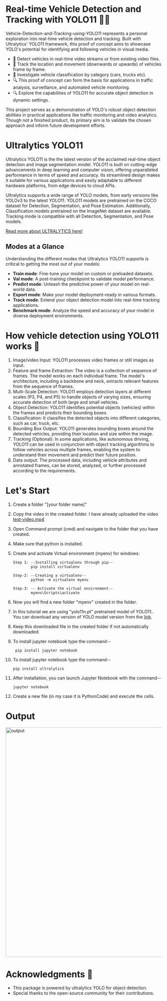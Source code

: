 # Real-time Vehicle Detection and Tracking with YOLO11 🚙🚕
Vehicle-Detection-and-Tracking-using-YOLO11  represents a personal exploration into real-time vehicle detection and tracking. Built with Ultralytics' YOLO11 framework, this proof of concept aims to showcase YOLO's potential for identifying and following vehicles in visual media.


- 📍 Detect vehicles in real-time video streams or from existing video files.
- 🚀 Track the location and movement (downwards or upwards) of vehicles frame by frame.
- 🚀 Investigate vehicle classification by category (cars, trucks etc).
- 🔍 This proof of concept can form the basis for applications in traffic analysis, surveillance, and automated vehicle monitoring.
- 🔍 Explore the capabilities of YOLO11 for accurate object detection in dynamic settings.

This project serves as a demonstration of YOLO's robust object detection abilities in practical applications like traffic monitoring and video analytics. Though not a finished product, its primary aim is to validate the chosen approach and inform future development efforts.

# Ultralytics YOLO11
Ultralytics YOLO11 is the the latest version of the acclaimed real-time object detection and image segmentation model. YOLO11 is built on cutting-edge advancements in deep learning and computer vision, offering unparalleled performance in terms of speed and accuracy. Its streamlined design makes it suitable for various applications and easily adaptable to different hardware platforms, from edge devices to cloud APIs.

[//]:![image](https://github.com/user-attachments/assets/3d1e8650-3e49-49e6-bd3c-35c87b006bbd)

Ultralytics supports a wide range of YOLO models, from early versions like YOLOv3 to the latest YOLO11. YOLO11 models are pretrained on the COCO dataset for Detection, Segmentation, and Pose Estimation. Additionally, Classification models pretrained on the ImageNet dataset are available. Tracking mode is compatible with all Detection, Segmentation, and Pose models.

[Read more about ULTRALYTICS here!](https://github.com/ultralytics/ultralytics)

## Modes at a Glance
Understanding the different modes that Ultralytics YOLO11 supports is critical to getting the most out of your models:

- **Train mode**: Fine-tune your model on custom or preloaded datasets.
- **Val mode**: A post-training checkpoint to validate model performance.
- **Predict mode**: Unleash the predictive power of your model on real-world data.
- **Export mode**: Make your model deployment-ready in various formats.
- **Track mode**: Extend your object detection model into real-time tracking applications.
- **Benchmark mode**: Analyze the speed and accuracy of your model in diverse deployment environments.

# How vehicle detection using YOLO11 works 🚀

1. Image/video Input:
YOLO11 processes video frames or still images as input. 
2. Feature and frame Extraction:
The video is a collection of sequence of frames. The model works on each individual frame. The model's architecture, including a backbone and neck, extracts relevant features from the sequence of frames. 
3. Multi-Scale Detection:
YOLO11 employs detection layers at different scales (P3, P4, and P5) to handle objects of varying sizes, ensuring accurate detection of both large and small vehicles. 
4. Object Detection:
YOLO11 identifies potential objects (vehicles) within the frames and predicts their bounding boxes. 
5. Classification:
It classifies the detected objects into different categories, such as car, truck, etc. 
6. Bounding Box Output:
YOLO11 generates bounding boxes around the detected vehicles, providing their location and size within the image. 
7. Tracking (Optional):
In some applications, like autonomous driving, YOLO11 can be used in conjunction with object tracking algorithms to follow vehicles across multiple frames, enabling the system to understand their movement and predict their future position.
8. Data output:
The processed data, including vehicle attributes and annotated frames, can be stored, analyzed, or further processed according to the requirements.
 


# Let's Start
1. Create a folder "[your folder name]"
2. Copy the video in the created folder. I have already uploaded the video [test-video.mp4](https://github.com/MsLearner-py/Vehicle-Detection-and-Tracking-using-YOLO11/blob/main/test-video.mp4)
3. Open Command prompt (cmd) and navigate to the folder that you have created.
4. Make sure that python is installed.
5. Create and activate Virtual environment (myenv) for windows: 

       Step 1: --Installing virtualenv through pip--
               pip install virtualenv
   
       Step-2: --Creating a virtualenv--
               python -m virtualenv myenv
     
       Step-3: -- Activate the virtual environment--
               myenv\Scripts\activate
   
6. Now you will find a new folder "myenv" created in the folder.
7. In this tutorial we are using "yolo11n.pt" pretrained model of YOLO11.. You can download any version of YOLO model version from the [link](https://github.com/ultralytics/ultralytics).
8. Keep this downloaded file in the created folder if not automatically downloaded.
9. To install jupyter notebook type the command--
    
        pip install jupyter notebook
10. To install jupyter notebook type the command--
    
        pip install ultralytics 
11. After installation, you can launch Jupyter Notebook with the command--

        jupyter notebook
12. Create a new file (in my case it is PythonCode) and execute the cells.
    
# Output
<img width="741" alt="output" src="https://github.com/user-attachments/assets/e00597e1-2292-4b59-90e0-07456e42e7d5" />

# Acknowledgments 🙏
- This package is powered by ultralytics YOLO for object detection.
- Special thanks to the open-source community for their contributions.


   
